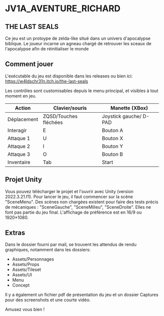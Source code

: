 # JV1A_AVENTURE_RICHARD

## THE LAST SEALS ##

Ce jeu est un protoype de zelda-like situé dans un univers d'apocalypse biblique. Le joueur incarne un agneau chargé de retrouver les sceaux de l'apocalypse afin de réinitialiser le monde

## Comment jouer ##

L'exécutable du jeu est disponible dans les releases ou bien ici: https://w4ldschr31n.itch.io/the-last-seals

Les contrôles sont customisables depuis le menu principal, et visibles à tout moment en jeu.

| Action      | Clavier/souris        | Manette (XBox)         |
|-------------|-----------------------|------------------------|
| Déplacement | ZQSD/Touches fléchées | Joystick gauche/ D-PAD |
| Interagir   | E                     | Bouton A               |
| Attaque 1   | U                     | Bouton X               |
| Attaque 2   | I                     | Bouton Y               |
| Attaque 3   | O                     | Bouton B               |
| Inventaire  | Tab                   | Start                  |

## Projet Unity ##
Vous pouvez télécharger le projet et l'ouvrir avec Unity (version 2022.3.21.f1). Pour lancer le jeu, il faut commencer sur la scène "SceneMenu".
Des scènes non chargées existent pour faire des tests précis de mécaniques : "SceneGauche", "SceneMilieu", "SceneDroite". Elles ne font pas partie du jeu final.
L'affichage de préférence est en 16/9 ou 1920*1080.

## Extras ##
Dans le dossier fourni par mail, se trouvent les attendus de rendu graphiques, notamment dans les dossiers:
- Assets/Personnages
- Assets/Props
- Assets/Tileset
- Assets/UI
- Menu
- Concept

Il y a également un fichier pdf de présentation du jeu et un dossier Captures pour des screenshots et une courte vidéo.

Amusez vous bien !
